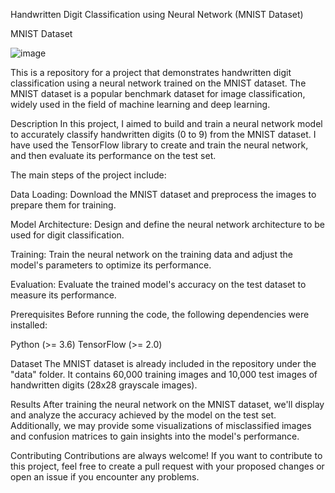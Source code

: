 Handwritten Digit Classification using Neural Network (MNIST Dataset)

MNIST Dataset


![image](https://github.com/mohammadkaifkhan/Bharat_Intern_TASK-3/assets/140233884/bcbd723b-adf1-4f42-8c8b-3aa498a9586b)


This is a repository for a project that demonstrates handwritten digit classification using a neural network trained on the MNIST dataset. The MNIST dataset is a popular benchmark dataset for image classification, widely used in the field of machine learning and deep learning.

Description
In this project, I aimed to build and train a neural network model to accurately classify handwritten digits (0 to 9) from the MNIST dataset. I have used the TensorFlow library to create and train the neural network, and then evaluate its performance on the test set.

The main steps of the project include:

Data Loading: Download the MNIST dataset and preprocess the images to prepare them for training.

Model Architecture: Design and define the neural network architecture to be used for digit classification.

Training: Train the neural network on the training data and adjust the model's parameters to optimize its performance.

Evaluation: Evaluate the trained model's accuracy on the test dataset to measure its performance.

Prerequisites
Before running the code, the following dependencies were installed:

Python (>= 3.6)
TensorFlow (>= 2.0)

Dataset
The MNIST dataset is already included in the repository under the "data" folder. It contains 60,000 training images and 10,000 test images of handwritten digits (28x28 grayscale images).

Results
After training the neural network on the MNIST dataset, we'll display and analyze the accuracy achieved by the model on the test set. Additionally, we may provide some visualizations of misclassified images and confusion matrices to gain insights into the model's performance.

Contributing
Contributions are always welcome! If you want to contribute to this project, feel free to create a pull request with your proposed changes or open an issue if you encounter any problems.
